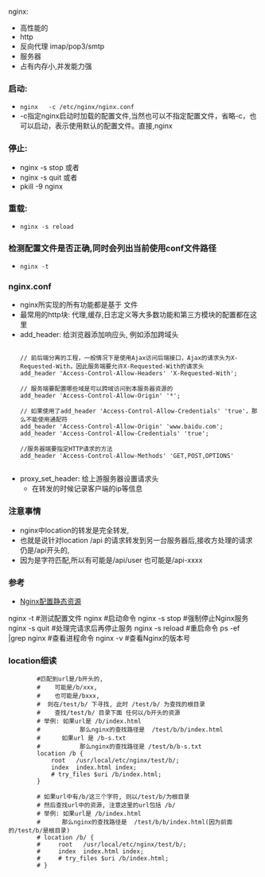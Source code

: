 nginx:
  - 高性能的
  - http
  - 反向代理 imap/pop3/smtp
  - 服务器
  - 占有内存小,并发能力强

  

### 启动:
  - `nginx   -c /etc/nginx/nginx.conf  `
  - -c指定nginx启动时加载的配置文件,当然也可以不指定配置文件，省略-c，也可以启动，表示使用默认的配置文件。直接,nginx

### 停止:
  - nginx -s stop 或者
  - nginx -s quit 或者
  - pkill -9 nginx

### 重载:
  - `nginx -s reload`

### 检测配置文件是否正确,同时会列出当前使用conf文件路径
  - `nginx -t`

### nginx.conf
  - nginx所实现的所有功能都是基于 文件
  - 最常用的http块: 代理,缓存,日志定义等大多数功能和第三方模块的配置都在这里
  - add_header: 给浏览器添加响应头, 例如添加跨域头
    ```

    // 前后端分离的工程，一般情况下是使用Ajax访问后端接口，Ajax的请求头为X-Requested-With，因此服务端要允许X-Requested-With的请求头
    add_header 'Access-Control-Allow-Headers' 'X-Requested-With';

    // 服务端要配置哪些域是可以跨域访问到本服务器资源的
    add_header 'Access-Control-Allow-Origin' '*';

    // 如果使用了add_header 'Access-Control-Allow-Credentials' 'true'，那么不能使用通配符
    add_header 'Access-Control-Allow-Origin' 'www.baidu.com';
    add_header 'Access-Control-Allow-Credentials' 'true';

    //服务器端要指定HTTP请求的方法
    add_header 'Access-Control-Allow-Methods' 'GET,POST,OPTIONS'


    ``` 
  - proxy_set_header: 给上游服务器设置请求头
    - 在转发的时候记录客户端的ip等信息


### 注意事情
  - nginx中location的转发是完全转发,
  - 也就是说针对location /api 的请求转发到另一台服务器后,接收方处理的请求仍是/api开头的,
  - 因为是字符匹配,所以有可能是/api/user 也可能是/api-xxxx


### 参考
  - [Nginx配置静态资源](https://www.cnblogs.com/weiyinfu/p/10387282.html)



nginx -t           #测试配置文件
nginx              #启动命令
nginx -s stop      #强制停止Nginx服务
nginx -s quit      #处理完请求后再停止服务
nginx -s reload    #重启命令
ps -ef |grep nginx #查看进程命令
nginx -v           #查看Nginx的版本号



### location细读
```
        #匹配到url是/b开头的,
        #    可能是/b/xxx, 
        #    也可能是/bxxx,
        #  则在/test/b/ 下寻找, 此时 /test/b/ 为查找的根目录
        #    查找/test/b/ 目录下面 任何以/b开头的资源
        # 举例: 如果url是 /b/index.html
        #           那么nginx的查找路径是  /test/b/b/index.html
        #      如果url 是 /b-s.txt
        #           那么nginx的查找路径是 /test/b/b-s.txt 
        location /b { 
            root   /usr/local/etc/nginx/test/b/;
            index  index.html index;
            # try_files $uri /b/index.html;
        }

        # 如果url中有/b/这三个字符, 则以/test/b/为根目录
        # 然后查找url中的资源, 注意这里的url包括 /b/
        # 举例: 如果url是 /b/index.html
        #      那么nginx的查找路径是  /test/b/b/index.html(因为前面的/test/b/是根目录)
        # location /b/ { 
        #     root   /usr/local/etc/nginx/test/b/;
        #     index  index.html index;
        #     # try_files $uri /b/index.html;
        # }

```